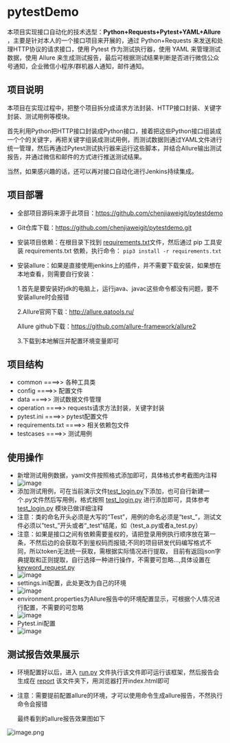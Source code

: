 # pytestDemo

本项目实现接口自动化的技术选型：**Python+Requests+Pytest+YAML+Allure** ，主要是针对本人的一个接口项目来开展的，通过 Python+Requests 来发送和处理HTTP协议的请求接口，使用 Pytest 作为测试执行器，使用 YAML 来管理测试数据，使用 Allure 来生成测试报告，最后可根据测试结果判断是否进行微信公众号通知，企业微信小程序/群机器人通知，邮件通知。


## 项目说明

本项目在实现过程中，把整个项目拆分成请求方法封装、HTTP接口封装、关键字封装、测试用例等模块。

首先利用Python把HTTP接口封装成Python接口，接着把这些Python接口组装成一个个的关键字，再把关键字组装成测试用例，而测试数据则通过YAML文件进行统一管理，然后再通过Pytest测试执行器来运行这些脚本，并结合Allure输出测试报告，并通过微信和邮件的方式进行推送测试结果。

当然，如果感兴趣的话，还可以再对接口自动化进行Jenkins持续集成。

## 项目部署

- 全部项目源码来源于此项目：https://github.com/chenjiaweigit/pytestdemo 
- Git仓库下载：https://github.com/chenjiaweigit/pytestdemo.git 
- 安装项目依赖：在根目录下找到 [requirements.txt](requirements.txt)文件，然后通过 pip 工具安装 requirements.txt 依赖，执行命令：
```pip3 install -r requirements.txt```
- 安装allure：如果是直接使用jenkins上的插件，并不需要下载安装，如果想在本地查看，则需要自行安装：
  
  1.首先是要安装好jdk的电脑上，运行java、javac这些命令都没有问题，要不安装allure时会报错
  
  2.Allure官网下载：http://allure.qatools.ru/   
  
  Allure github下载：https://github.com/allure-framework/allure2 
  
  3.下载到本地解压并配置环境变量即可

## 项目结构

- common ====>> 各种工具类
- config ====>> 配置文件
- data ====>> 测试数据文件管理
- operation ====>> requests请求方法封装，关键字封装
- pytest.ini ====>> pytest配置文件
- requirements.txt ====>> 相关依赖包文件
- testcases ====>> 测试用例

## 使用操作
- 新增测试用例数据，yaml文件按照格式添加即可，具体格式参考截图内注释
- ![image](img/casedata.jpg)
- 添加测试用例，可在当前演示文件[test_login.py](https://github.com/chenjiaweigit/pytestdemo/blob/ff1cb73fe3a1a4e2914dad05aae01dba7e8850b0/testcase/test_login.py)下添加，也可自行新建一个.py文件然后写用例，格式按照 [test_login.py](https://github.com/chenjiaweigit/pytestdemo/blob/ff1cb73fe3a1a4e2914dad05aae01dba7e8850b0/testcase/test_login.py) 进行添加即可，具体参考 [test_login.py](https://github.com/chenjiaweigit/pytestdemo/blob/ff1cb73fe3a1a4e2914dad05aae01dba7e8850b0/testcase/test_login.py) 模块已做详细注释
- 注意：类的命名开头必须是大写的“Test”，用例的命名必须是“test_”，测试文件必须以”test_”开头或者“_test”结尾，如（test_a.py或者a_test.py）
- 注意：如果是接口之间有依赖需要鉴权的，请把登录用例执行顺序放在第一条，不然后边的会获取不到鉴权码而报错;不同的项目研发代码编写格式不同，所以token无法统一获取，需根据实际情况进行提取，
            目前有返回json字典提取和正则提取，自行选择一种进行操作，不需要可忽略...,具体设置在[keyword_request.py](keyword_request.py)
- ![image](img/testcase.jpg)
- settings.ini配置，此处更改为自己的环境
- ![image](img/config.jpg)
- environment.properties为Allure报告中的环境配置显示，可根据个人情况进行配置，不需要的可忽略
- ![image](img/env.jpg)
- Pytest.ini配置
- ![image](img/pytest.jpg)
## 测试报告效果展示

- 环境配置好以后，进入 [run.py](https://github.com/chenjiaweigit/pytestdemo/blob/ff1cb73fe3a1a4e2914dad05aae01dba7e8850b0/run.py) 文件执行该文件即可运行该框架，然后报告会生成在 [report](https://github.com/chenjiaweigit/pytestdemo/tree/dev/report) 该文件夹下，用浏览器打开index.html即可
- 注意：需要提前配置allure的环境，才可以使用命令生成allure报告，不然执行命令会报错

  最终看到的allure报告效果图如下

![image.png](img/report.jpg)

